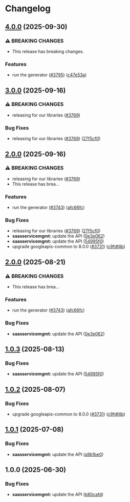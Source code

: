 # Changelog

## [4.0.0](https://github.com/googleapis/google-api-nodejs-client/compare/saasservicemgmt-v3.0.0...saasservicemgmt-v4.0.0) (2025-09-30)


### ⚠ BREAKING CHANGES

* This release has breaking changes.

### Features

* run the generator ([#3795](https://github.com/googleapis/google-api-nodejs-client/issues/3795)) ([c47e53a](https://github.com/googleapis/google-api-nodejs-client/commit/c47e53adc5fabc62081bfcec5c5d5642a0fdbbb2))

## [3.0.0](https://github.com/googleapis/google-api-nodejs-client/compare/saasservicemgmt-v2.0.0...saasservicemgmt-v3.0.0) (2025-09-16)


### ⚠ BREAKING CHANGES

* releasing for our libraries ([#3769](https://github.com/googleapis/google-api-nodejs-client/issues/3769))

### Bug Fixes

* releasing for our libraries ([#3769](https://github.com/googleapis/google-api-nodejs-client/issues/3769)) ([27f5cf0](https://github.com/googleapis/google-api-nodejs-client/commit/27f5cf0a0190a5e8e8bf970f7a7cf77c409f093e))

## [2.0.0](https://github.com/googleapis/google-api-nodejs-client/compare/saasservicemgmt-v1.0.1...saasservicemgmt-v2.0.0) (2025-09-16)


### ⚠ BREAKING CHANGES

* releasing for our libraries ([#3769](https://github.com/googleapis/google-api-nodejs-client/issues/3769))
* This release has brea…

### Features

* run the generator ([#3743](https://github.com/googleapis/google-api-nodejs-client/issues/3743)) ([afc66fc](https://github.com/googleapis/google-api-nodejs-client/commit/afc66fc3fcff80290c9ec31a0b99583325fe5120))


### Bug Fixes

* releasing for our libraries ([#3769](https://github.com/googleapis/google-api-nodejs-client/issues/3769)) ([27f5cf0](https://github.com/googleapis/google-api-nodejs-client/commit/27f5cf0a0190a5e8e8bf970f7a7cf77c409f093e))
* **saasservicemgmt:** update the API ([0e3e062](https://github.com/googleapis/google-api-nodejs-client/commit/0e3e062ba7e198df83b9bf7079c53f227588d028))
* **saasservicemgmt:** update the API ([54995f0](https://github.com/googleapis/google-api-nodejs-client/commit/54995f0fdf2ea09b360a22dfe6a4cf8b394232bf))
* upgrade googleapis-common to 8.0.0  ([#3731](https://github.com/googleapis/google-api-nodejs-client/issues/3731)) ([c9fdf4b](https://github.com/googleapis/google-api-nodejs-client/commit/c9fdf4b34d6c9bcf608eee35dd281d4680be9797))

## [2.0.0](https://github.com/googleapis/google-api-nodejs-client/compare/saasservicemgmt-v1.0.3...saasservicemgmt-v2.0.0) (2025-08-21)


### ⚠ BREAKING CHANGES

* This release has brea…

### Features

* run the generator ([#3743](https://github.com/googleapis/google-api-nodejs-client/issues/3743)) ([afc66fc](https://github.com/googleapis/google-api-nodejs-client/commit/afc66fc3fcff80290c9ec31a0b99583325fe5120))


### Bug Fixes

* **saasservicemgmt:** update the API ([0e3e062](https://github.com/googleapis/google-api-nodejs-client/commit/0e3e062ba7e198df83b9bf7079c53f227588d028))

## [1.0.3](https://github.com/googleapis/google-api-nodejs-client/compare/saasservicemgmt-v1.0.2...saasservicemgmt-v1.0.3) (2025-08-13)


### Bug Fixes

* **saasservicemgmt:** update the API ([54995f0](https://github.com/googleapis/google-api-nodejs-client/commit/54995f0fdf2ea09b360a22dfe6a4cf8b394232bf))

## [1.0.2](https://github.com/googleapis/google-api-nodejs-client/compare/saasservicemgmt-v1.0.1...saasservicemgmt-v1.0.2) (2025-08-07)


### Bug Fixes

* upgrade googleapis-common to 8.0.0  ([#3731](https://github.com/googleapis/google-api-nodejs-client/issues/3731)) ([c9fdf4b](https://github.com/googleapis/google-api-nodejs-client/commit/c9fdf4b34d6c9bcf608eee35dd281d4680be9797))

## [1.0.1](https://github.com/googleapis/google-api-nodejs-client/compare/saasservicemgmt-v1.0.0...saasservicemgmt-v1.0.1) (2025-07-08)


### Bug Fixes

* **saasservicemgmt:** update the API ([a9b1be0](https://github.com/googleapis/google-api-nodejs-client/commit/a9b1be0935e26e6f76dc0352cb7a1bb93981a2ed))

## 1.0.0 (2025-06-30)


### Bug Fixes

* **saasservicemgmt:** update the API ([b80cafd](https://github.com/googleapis/google-api-nodejs-client/commit/b80cafd2255c244411f193c973762f05bbe4c206))
